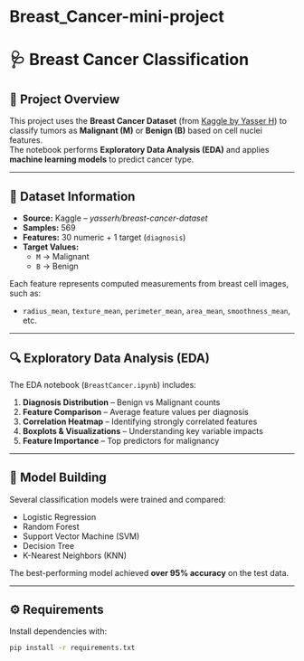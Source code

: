# Breast_Cancer-mini-project

# 🩺 Breast Cancer Classification

## 📘 Project Overview
This project uses the **Breast Cancer Dataset** (from [Kaggle by Yasser H](https://www.kaggle.com/datasets/yasserh/breast-cancer-dataset)) to classify tumors as **Malignant (M)** or **Benign (B)** based on cell nuclei features.  
The notebook performs **Exploratory Data Analysis (EDA)** and applies **machine learning models** to predict cancer type.

---

## 📂 Dataset Information
- **Source:** Kaggle – *yasserh/breast-cancer-dataset*  
- **Samples:** 569  
- **Features:** 30 numeric + 1 target (`diagnosis`)  
- **Target Values:**  
  - `M` → Malignant  
  - `B` → Benign  

Each feature represents computed measurements from breast cell images, such as:
- `radius_mean`, `texture_mean`, `perimeter_mean`, `area_mean`, `smoothness_mean`, etc.

---

## 🔍 Exploratory Data Analysis (EDA)
The EDA notebook (`BreastCancer.ipynb`) includes:
1. **Diagnosis Distribution** – Benign vs Malignant counts  
2. **Feature Comparison** – Average feature values per diagnosis  
3. **Correlation Heatmap** – Identifying strongly correlated features  
4. **Boxplots & Visualizations** – Understanding key variable impacts  
5. **Feature Importance** – Top predictors for malignancy

---

## 🤖 Model Building
Several classification models were trained and compared:
- Logistic Regression  
- Random Forest  
- Support Vector Machine (SVM)  
- Decision Tree  
- K-Nearest Neighbors (KNN)

The best-performing model achieved **over 95% accuracy** on the test data.

---

## ⚙️ Requirements
Install dependencies with:
```bash
pip install -r requirements.txt

